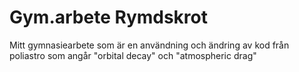 # Gym.arbete Rymdskrot
Mitt gymnasiearbete som är en användning och ändring av kod från poliastro som angår "orbital decay" och "atmospheric drag"
 

